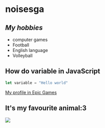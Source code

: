 # **noisesga**
## *My hobbies*
* computer games
* Football
* English language
* Volleyball
## **How do variable in JavaScript**

```javascript
let variable = "Hello world"
```
[My profile in Epic Games](https://store.epicgames.com/ru/u/1190d29e79364edfa07495a407aa52ea)
## **It's my favourite animal:3**
![](https://upload.wikimedia.org/wikipedia/commons/thumb/4/48/RedCat_8727.jpg/1200px-RedCat_8727.jpg)
